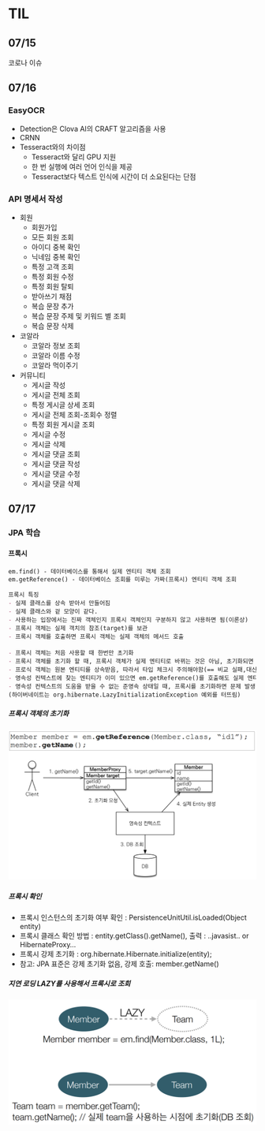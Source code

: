 # TIL

## 07/15
코로나 이슈

## 07/16
### EasyOCR
- Detection은 Clova AI의 CRAFT 알고리즘을 사용
- CRNN
- Tesseract와의 차이점
  - Tesseract와 달리 GPU 지원
  - 한 번 실행에 여러 언어 인식을 제공
  - Tesseract보다 텍스트 인식에 시간이 더 소요된다는 단점
### API 명세서 작성
- 회원
  - 회원가입
  - 모든 회원 조회
  - 아이디 중복 확인
  - 닉네임 중복 확인
  - 특정 고객 조회
  - 특정 회원 수정
  - 특정 회원 탈퇴
  - 받아쓰기 채점
  - 복습 문장 추가
  - 복습 문장 주제 및 키워드 별 조회
  - 복습 문장 삭제
- 코알라
  - 코알라 정보 조회
  - 코알라 이름 수정
  - 코알라 먹이주기
- 커뮤니티
  - 게시글 작성
  - 게시글 전체 조회
  - 특정 게시글 상세 조회
  - 게시글 전체 조회-조회수 정렬
  - 특정 회원 게시글 조회
  - 게시글 수정
  - 게시글 삭제
  - 게시글 댓글 조회
  - 게시글 댓글 작성
  - 게시글 댓글 수정
  - 게시글 댓글 삭제
## 07/17
### JPA 학습
#### 프록시
```markdown
em.find() - 데이터베이스를 통해서 실제 엔티티 객체 조회
em.getReference() - 데이터베이스 조회를 미루는 가짜(프록시) 엔티티 객체 조회
```
```markdown
프록시 특징
- 실제 클래스를 상속 받아서 만들어짐
- 실제 클래스와 겉 모양이 같다.
- 사용하는 입장에서는 진짜 객체인지 프록시 객체인지 구분하지 않고 사용하면 됨(이론상)
- 프록시 객체는 실제 객치의 참조(target)를 보관
- 프록시 객체를 호출하면 프록시 객체는 실제 객체의 메서드 호출

- 프록시 객체는 처음 사용할 때 한번만 초기화
- 프록시 객체를 초기화 할 때, 프록시 객체가 실제 엔티티로 바뀌는 것은 아님, 초기화되면 프록시 객체를 통해서 실제 엔티티에 접근 가능
- 프로식 객체는 원본 엔티티를 상속받음, 따라서 타입 체크시 주의해야함(== 비교 실패,대신 instance of 사용)
- 영속성 컨텍스트에 찾는 엔티티가 이미 있으면 em.getReference()를 호출해도 실제 엔티티 반환 / 영속성 컨텍스트에 프록시가 있으면 프록시 반환
- 영속성 컨텍스트의 도움을 받을 수 없는 준영속 상태일 때, 프록시를 초기화하면 문제 발생
(하이버네이트는 org.hibernate.LazyInitializationException 예외를 터뜨림)
```
##### 프록시 객체의 초기화
![img.png](img.png)
##### 프록시 확인
- 프록시 인스턴스의 초기화 여부 확인 : PersistenceUnitUtil.isLoaded(Object entity)
- 프록시 클래스 확인 방법 : entity.getClass().getName(), 출력 : ..javasist.. or HibernateProxy…
- 프록시 강제 초기화 : org.hibernate.Hibernate.initialize(entity);
- 참고: JPA 표준은 강제 초기화 없음, 강제 호출: member.getName()
##### 지연 로딩 LAZY를 사용해서 프록시로 조회
![img_1.png](img_1.png)
